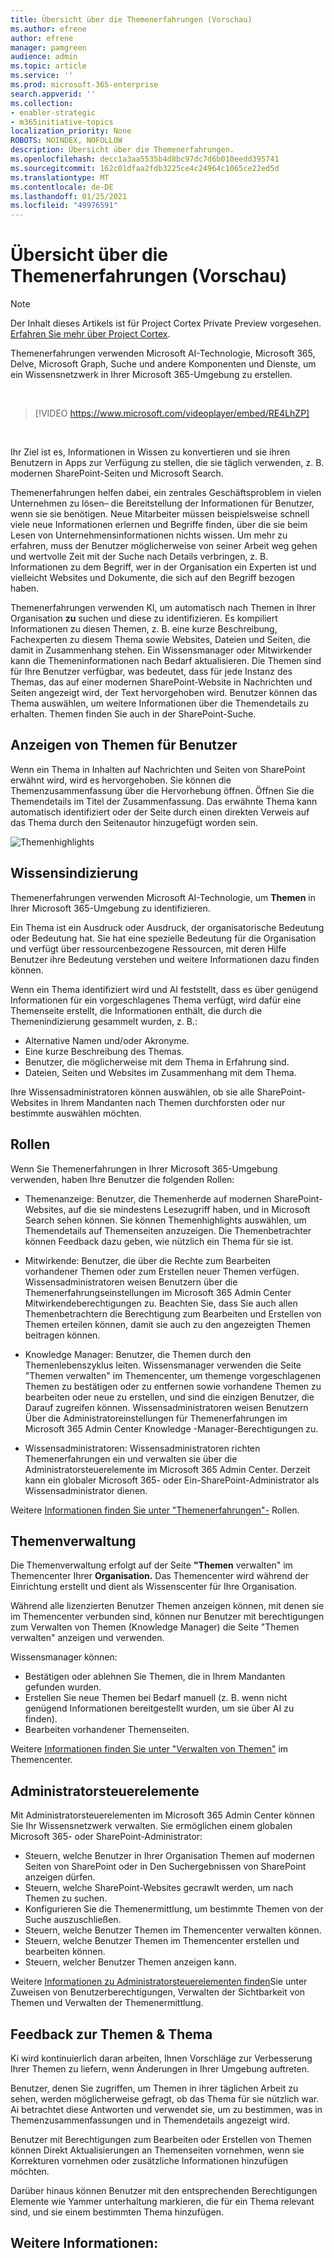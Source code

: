 ```yaml
---
title: Übersicht über die Themenerfahrungen (Vorschau)
ms.author: efrene
author: efrene
manager: pamgreen
audience: admin
ms.topic: article
ms.service: ''
ms.prod: microsoft-365-enterprise
search.appverid: ''
ms.collection:
- enabler-strategic
- m365initiative-topics
localization_priority: None
ROBOTS: NOINDEX, NOFOLLOW
description: Übersicht über die Themenerfahrungen.
ms.openlocfilehash: decc1a3aa5535b4d8bc97dc7d6b010eedd395741
ms.sourcegitcommit: 162c01dfaa2fdb3225ce4c24964c1065ce22ed5d
ms.translationtype: MT
ms.contentlocale: de-DE
ms.lasthandoff: 01/25/2021
ms.locfileid: "49976591"
---
```

# <a name="topic-experiences-overview-preview"></a>Übersicht über die Themenerfahrungen (Vorschau)

> [!Note] 
> Der Inhalt dieses Artikels ist für Project Cortex Private Preview vorgesehen. [Erfahren Sie mehr über Project Cortex](https://aka.ms/projectcortex).

Themenerfahrungen verwenden Microsoft AI-Technologie, Microsoft 365, Delve, Microsoft Graph, Suche und andere Komponenten und Dienste, um ein Wissensnetzwerk in Ihrer Microsoft 365-Umgebung zu erstellen. 

</br>

> [!VIDEO https://www.microsoft.com/videoplayer/embed/RE4LhZP]  

</br>

Ihr Ziel ist es, Informationen in Wissen zu konvertieren und sie ihren Benutzern in Apps zur Verfügung zu stellen, die sie täglich verwenden, z. B. modernen SharePoint-Seiten und Microsoft Search.

Themenerfahrungen helfen dabei, ein zentrales Geschäftsproblem in vielen Unternehmen zu lösen– die Bereitstellung der Informationen für Benutzer, wenn sie sie benötigen. Neue Mitarbeiter müssen beispielsweise schnell viele neue Informationen erlernen und Begriffe finden, über die sie beim Lesen von Unternehmensinformationen nichts wissen. Um mehr zu erfahren, muss der Benutzer möglicherweise von seiner Arbeit weg gehen und wertvolle Zeit mit der Suche nach Details verbringen, z. B. Informationen zu dem Begriff, wer in der Organisation ein Experten ist und vielleicht Websites und Dokumente, die sich auf den Begriff bezogen haben.

Themenerfahrungen verwenden KI, um automatisch nach Themen in Ihrer Organisation **zu** suchen und diese zu identifizieren. Es kompiliert Informationen zu diesen Themen, z. B. eine kurze Beschreibung, Fachexperten zu diesem Thema sowie Websites, Dateien und Seiten, die damit in Zusammenhang stehen. Ein Wissensmanager oder Mitwirkender kann die Themeninformationen nach Bedarf aktualisieren. Die Themen sind für Ihre Benutzer verfügbar, was bedeutet, dass für jede Instanz des Themas, das auf einer modernen SharePoint-Website in Nachrichten und Seiten angezeigt wird, der Text hervorgehoben wird. Benutzer können das Thema auswählen, um weitere Informationen über die Themendetails zu erhalten. Themen finden Sie auch in der SharePoint-Suche.


## <a name="how-topics-are-displayed-to-users"></a>Anzeigen von Themen für Benutzer

Wenn ein Thema in Inhalten auf Nachrichten und Seiten von SharePoint erwähnt wird, wird es hervorgehoben. Sie können die Themenzusammenfassung über die Hervorhebung öffnen. Öffnen Sie die Themendetails im Titel der Zusammenfassung. Das erwähnte Thema kann automatisch identifiziert oder der Seite durch einen direkten Verweis auf das Thema durch den Seitenautor hinzugefügt worden sein. 

   ![Themenhighlights](../media/knowledge-management/saturn.png) </br> 


## <a name="knowledge-indexing"></a>Wissensindizierung

Themenerfahrungen verwenden Microsoft AI-Technologie, um **Themen** in Ihrer Microsoft 365-Umgebung zu identifizieren.

Ein Thema ist ein Ausdruck oder Ausdruck, der organisatorische Bedeutung oder Bedeutung hat. Sie hat eine spezielle Bedeutung für die Organisation und verfügt über ressourcenbezogene Ressourcen, mit deren Hilfe Benutzer ihre Bedeutung verstehen und weitere Informationen dazu finden können.

Wenn ein Thema identifiziert wird und AI feststellt, dass es über  genügend Informationen für ein vorgeschlagenes Thema verfügt, wird dafür eine Themenseite erstellt, die Informationen enthält, die durch die Themenindizierung gesammelt wurden, z. B.:

- Alternative Namen und/oder Akronyme.
- Eine kurze Beschreibung des Themas.
- Benutzer, die möglicherweise mit dem Thema in Erfahrung sind.
- Dateien, Seiten und Websites im Zusammenhang mit dem Thema.

Ihre Wissensadministratoren können auswählen, ob sie alle SharePoint-Websites in Ihrem Mandanten nach Themen durchforsten oder nur bestimmte auswählen möchten.

## <a name="roles"></a>Rollen

Wenn Sie Themenerfahrungen in Ihrer Microsoft 365-Umgebung verwenden, haben Ihre Benutzer die folgenden Rollen:

- Themenanzeige: Benutzer, die Themenherde auf modernen SharePoint-Websites,  auf die sie mindestens Lesezugriff haben, und in Microsoft Search sehen können. Sie können Themenhighlights auswählen, um Themendetails auf Themenseiten anzuzeigen. Die Themenbetrachter können Feedback dazu geben, wie nützlich ein Thema für sie ist.

- Mitwirkende: Benutzer, die über die Rechte zum Bearbeiten vorhandener Themen oder zum Erstellen neuer Themen verfügen. Wissensadministratoren weisen Benutzern über die Themenerfahrungseinstellungen im Microsoft 365 Admin Center Mitwirkendeberechtigungen zu. Beachten Sie, dass Sie auch allen Themenbetrachtern die Berechtigung zum Bearbeiten und Erstellen von Themen erteilen können, damit sie auch zu den angezeigten Themen beitragen können.

- Knowledge Manager: Benutzer, die Themen durch den Themenlebenszyklus leiten. Wissensmanager verwenden  die Seite "Themen verwalten" im Themencenter, um themenge vorgeschlagenen Themen zu bestätigen oder zu entfernen sowie vorhandene Themen zu bearbeiten oder neue zu erstellen, und sind die einzigen Benutzer, die Darauf zugreifen können. Wissensadministratoren weisen Benutzern Über die Administratoreinstellungen für Themenerfahrungen im Microsoft 365 Admin Center Knowledge -Manager-Berechtigungen zu. 

- Wissensadministratoren: Wissensadministratoren richten Themenerfahrungen ein und verwalten sie über die Administratorsteuerelemente im Microsoft 365 Admin Center. Derzeit kann ein globaler Microsoft 365- oder Ein-SharePoint-Administrator als Wissensadministrator dienen.

Weitere [Informationen finden Sie unter "Themenerfahrungen"-](topic-experiences-roles.md) Rollen.

## <a name="topic-management"></a>Themenverwaltung

Die Themenverwaltung erfolgt auf der Seite **"Themen** verwalten" im Themencenter Ihrer **Organisation.** Das Themencenter wird während der Einrichtung erstellt und dient als Wissenscenter für Ihre Organisation. 

Während alle lizenzierten Benutzer Themen anzeigen können, mit denen sie  im Themencenter verbunden sind, können nur Benutzer mit berechtigungen zum Verwalten von Themen (Knowledge Manager) die Seite "Themen verwalten" anzeigen und verwenden.

Wissensmanager können:

- Bestätigen oder ablehnen Sie Themen, die in Ihrem Mandanten gefunden wurden.
- Erstellen Sie neue Themen bei Bedarf manuell (z. B. wenn nicht genügend Informationen bereitgestellt wurden, um sie über AI zu finden).
- Bearbeiten vorhandener Themenseiten.</br>

Weitere [Informationen finden Sie unter "Verwalten von Themen"](manage-topics.md) im Themencenter.  


## <a name="admin-controls"></a>Administratorsteuerelemente

Mit Administratorsteuerelementen im Microsoft 365 Admin Center können Sie Ihr Wissensnetzwerk verwalten. Sie ermöglichen einem globalen Microsoft 365- oder SharePoint-Administrator:

- Steuern, welche Benutzer in Ihrer Organisation Themen auf modernen Seiten von SharePoint oder in Den Suchergebnissen von SharePoint anzeigen dürfen.
- Steuern, welche SharePoint-Websites gecrawlt werden, um nach Themen zu suchen.
- Konfigurieren Sie die Themenermittlung, um bestimmte Themen von der Suche auszuschließen.
- Steuern, welche Benutzer Themen im Themencenter verwalten können.
- Steuern, welche Benutzer Themen im Themencenter erstellen und bearbeiten können.
- Steuern, welcher Benutzer Themen anzeigen kann.

Weitere [Informationen zu Administratorsteuerelementen finden](https://docs.microsoft.com/microsoft-365/knowledge/plan-topic-experiences#user-permissions)Sie unter Zuweisen von Benutzerberechtigungen, [](https://docs.microsoft.com/microsoft-365/knowledge/topic-experiences-knowledge-rules)Verwalten der Sichtbarkeit von Themen und Verwalten der Themenermittlung. [](https://docs.microsoft.com/microsoft-365/knowledge/topic-experiences-discovery)

## <a name="topic-curation--feedback"></a>Feedback zur Themen & Thema

Ki wird kontinuierlich daran arbeiten, Ihnen Vorschläge zur Verbesserung Ihrer Themen zu liefern, wenn Änderungen in Ihrer Umgebung auftreten. 

Benutzer, denen Sie zugriffen, um Themen in ihrer täglichen Arbeit zu sehen, werden möglicherweise gefragt, ob das Thema für sie nützlich war. Ai betrachtet diese Antworten und verwendet sie, um zu bestimmen, was in Themenzusammenfassungen und in Themendetails angezeigt wird.

Benutzer mit Berechtigungen zum Bearbeiten oder Erstellen von Themen können Direkt Aktualisierungen an Themenseiten vornehmen, wenn sie Korrekturen vornehmen oder zusätzliche Informationen hinzufügen möchten. 

Darüber hinaus können Benutzer mit den entsprechenden Berechtigungen Elemente wie Yammer unterhaltung markieren, die für ein Thema relevant sind, und sie einem bestimmten Thema hinzufügen. 


## <a name="see-also"></a>Weitere Informationen:

